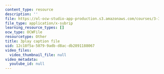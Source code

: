 ```yaml
---
content_type: resource
description: ''
file: https://ol-ocw-studio-app-production.s3.amazonaws.com/courses/3-320-atomistic-computer-modeling-of-materials-sma-5107-spring-2005/12c18f5a50799adbd8acdb2891188067_zyId5iqW6Ig.srt
file_type: application/x-subrip
learning_resource_types: []
ocw_type: OCWFile
resourcetype: Other
title: 3play caption file
uid: 12c18f5a-5079-9adb-d8ac-db2891188067
video_files:
  video_thumbnail_file: null
video_metadata:
  youtube_id: null
---
```

